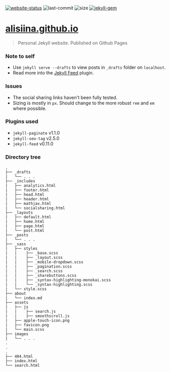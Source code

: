 [![website-status](https://img.shields.io/website-up-down-green-red/https/alisiina.github.io.svg?style=flat)](https://alisiina.github.io) ![last-commit](https://img.shields.io/github/last-commit/alisiina/alisiina.github.io.svg?colorB=blue&style=flat) ![size](https://img.shields.io/github/repo-size/alisiina/alisiina.github.io.svg?colorB=red&style=flat) [![jekyll-gem](https://img.shields.io/gem/v/jekyll.svg?colorB=blueviolet&label=jekyll&style=flat)](https://rubygems.org/gems/jekyll/versions/3.8.5)

# [alisiina.github.io](https://alisiina.github.io)

> Personal Jekyll website. Published on Github Pages

### Note to self

- Use `jekyll serve --drafts` to view posts in `_drafts` folder on `localhost`.
- Read more into the [Jekyll Feed](https://github.com/jekyll/jekyll-feed) plugin.

### Issues

- The social sharing links haven't been fully tested.
- Sizing is mostly in `px`. Should change to the more robust `rem` and `em` where possible.

### Plugins used

- `jekyll-paginate` v1.1.0
- `jekyll-seo-tag` v2.5.0
- `jekyll-feed` v0.11.0

### Directory tree

```
.
├── _drafts
|   └── . . .
├── _includes
|   ├── analytics.html
|   ├── footer.html
|   ├── head.html
|   ├── header.html
|   ├── mathjax.html
|   └── socialsharing.html
├── _layouts
|   ├── default.html
|   ├── home.html
|   ├── page.html
|   └── post.html
├── _posts
|   └── . . .
├── _sass
|   ├── styles
|   |    ├── _base.scss
|   |    ├── _layout.scss
|   |    ├── _mobile-dropdown.scss
|   |    ├── _pagination.scss
|   |    ├── _search.scss
|   |    ├── _sharebuttons.scss
|   |    ├── _syntax-highlighting-monokai.scss
|   |    └── _syntax-highlighting.scss
|   └── style.scss
├── about
|   └── index.md
├── assets
|   ├── js
|   |    ├── search.js
|   |    ├── smoothscroll.js
|   ├── apple-touch-icon.png
|   ├── favicon.png
|   └── main.scss
├── images
|   └── . . .
.
.
.
├── 404.html
├── index.html
└── search.html
```
